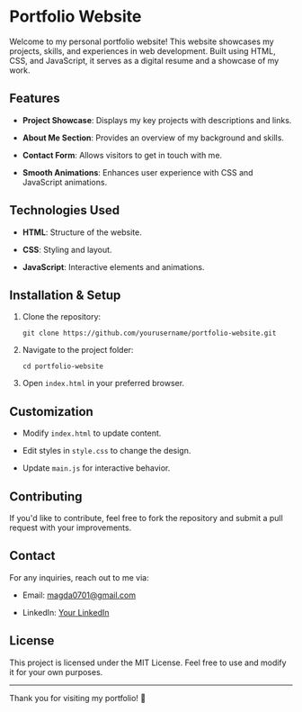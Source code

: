 # Portfolio Website

Welcome to my personal portfolio website! This website showcases my projects, skills, and experiences in web development. Built using HTML, CSS, and JavaScript, it serves as a digital resume and a showcase of my work.

## Features
    
-   **Project Showcase**: Displays my key projects with descriptions and links.
    
-   **About Me Section**: Provides an overview of my background and skills.
    
-   **Contact Form**: Allows visitors to get in touch with me.
    
-   **Smooth Animations**: Enhances user experience with CSS and JavaScript animations.

    
## Technologies Used

-   **HTML**: Structure of the website.
    
-   **CSS**: Styling and layout.
    
-   **JavaScript**: Interactive elements and animations.
    

## Installation & Setup

1.  Clone the repository:
    
    ```
    git clone https://github.com/yourusername/portfolio-website.git
    ```
    
2.  Navigate to the project folder:
    
    ```
    cd portfolio-website
    ```
    
3.  Open `index.html` in your preferred browser.
    

## Customization

-   Modify `index.html` to update content.
    
-   Edit styles in `style.css` to change the design.
    
-   Update `main.js` for interactive behavior.
    

## Contributing

If you'd like to contribute, feel free to fork the repository and submit a pull request with your improvements.

## Contact

For any inquiries, reach out to me via:

-   Email: magda0701@gmail.com
    
-   LinkedIn: [Your LinkedIn](https://www.linkedin.com/in/eric-ciucanu-457003286/)

## License

This project is licensed under the MIT License. Feel free to use and modify it for your own purposes.

----------

Thank you for visiting my portfolio! 🚀
